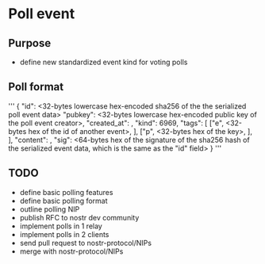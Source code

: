 # Poll event

## Purpose

- define new standardized event kind for voting polls

## Poll format

'''
{
  "id": <32-bytes lowercase hex-encoded sha256 of the the serialized poll event data>
  "pubkey": <32-bytes lowercase hex-encoded public key of the poll event creator>,
  "created_at": <unix timestamp in seconds>,
  "kind": 6969,
  "tags": [
    ["e", <32-bytes hex of the id of another event>, <recommended relay URL>],
    ["p", <32-bytes hex of the key>, <recommended relay URL>],
  ],
  "content": <arbitrary string>,
  "sig": <64-bytes hex of the signature of the sha256 hash of the serialized event data, which is the same as the "id" field>
}
'''
  
## TODO

- define basic polling features
- define basic polling format
- outline polling NIP
- publish RFC to nostr dev community
- implement polls in 1 relay
- implement polls in 2 clients
- send pull request to nostr-protocol/NIPs
- merge with nostr-protocol/NIPs

